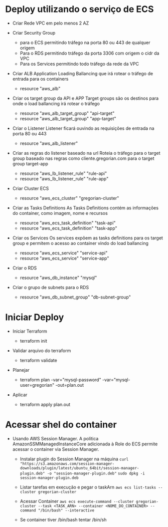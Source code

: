 # Deploy utilizando o serviço de ECS

- Criar Rede VPC em pelo menos 2 AZ

- Criar Security Group
  * para o ECS permitindo tráfego na porta 80 ou 443 de qualquer origem
  * Para o RDS permitindo tráfego da porta 3306 com origem o cidr da VPC
  * Para os Services permitindo todo tráfego da rede da VPC

- Criar ALB
Application Loading Ballancing que irá rotear o tráfego de entrada para os containers
  * resource "aws_alb"

- Criar os target group da API e APP
Target groups são os destinos para onde o load ballancing irá rotear o tráfego
  * resource "aws_alb_target_group" "api-target"
  * resource "aws_alb_target_group" "app-target"

- Criar o Listener
Listener ficará ouvindo as requisições de entrada na porta 80 ou 443
  * resource "aws_alb_listener"

- Criar as regras do listener baseado na url
Roteia o tráfego para o target group baseado nas regras como cliente.gregorian.com para o target group target-app
  * resource "aws_lb_listener_rule" "rule-api" 
  * resource "aws_lb_listener_rule" "rule-app"

- Criar Cluster ECS
  * resource "aws_ecs_cluster" "gregorian-cluster"

- Criar as Tasks Definitions
As Tasks Definitions contém as informações do container, como imagem, nome e recursos
  * resource "aws_ecs_task_definition" "task-api"
  * resource "aws_ecs_task_definition" "task-app"

- Criar os Services
Os services expõem as tasks definitions para os target group e permitem o acesso ao container vindo do load ballancing
  * resource "aws_ecs_service" "service-api"
  * resource "aws_ecs_service" "service-app"

- Criar o RDS
  * resource "aws_db_instance" "mysql"

- Criar o grupo de subnets para o RDS
  * resource "aws_db_subnet_group" "db-subnet-group"


# Iniciar Deploy

- Iniciar Terraform
  * terraform init

- Validar arquivo do terraform
  * terraform validate

- Planejar
  * terraform plan -var="mysql-password" -var="mysql-user=gregorian" -out=plan.out

- Aplicar
  * terraform apply plan.out

# Acessar shel do container
- Usando AWS Session Manager. A política AmazonSSMManagedInstanceCore adicionada à Role do ECS permite acessar o container via Session Manager. 
  * Instalar plugin do Session Manager na máquina
    `curl "https://s3.amazonaws.com/session-manager-downloads/plugin/latest/ubuntu_64bit/session-manager-plugin.deb" -o "session-manager-plugin.deb"`
    `sudo dpkg -i session-manager-plugin.deb`

  * Listar tarefas em execução e pegar o taskArn
    `aws ecs list-tasks --cluster gregorian-cluster`
    
  * Acessar Container
    `aws ecs execute-command --cluster gregorian-cluster --task <TASK_ARN> --container <NOME_DO_CONTAINER> --command "/bin/bash" --interactive`

  * Se container tiver /bin/bash tentar /bin/sh